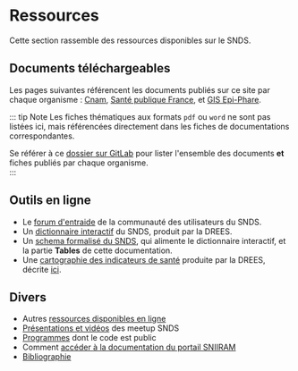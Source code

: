 # Ressources
<!-- SPDX-License-Identifier: MPL-2.0 -->

Cette section rassemble des ressources disponibles sur le SNDS.

## Documents téléchargeables

Les pages suivantes référencent les documents publiés sur ce site par chaque organisme : 
[Cnam](Cnam.md), 
[Santé publique France](Sante_publique_France.md),
et [GIS Epi-Phare](Epi-Phare.md).

::: tip Note
Les fiches thématiques aux formats `pdf` ou `word` ne sont pas listées ici, mais référencées directement dans les fiches de documentations correspondantes.

Se référer à ce [dossier sur GitLab](https://gitlab.com/healthdatahub/documentation-snds/tree/master/files) 
pour lister l'ensemble des documents **et** fiches publiés par chaque organisme.  
:::

## Outils en ligne

- Le [forum d'entraide](https://entraide.health-data-hub.fr) de la communauté des utilisateurs du SNDS.
- Un [dictionnaire interactif](https://drees.shinyapps.io/dico-snds/) du SNDS, produit par la DREES.
- Un [schema formalisé du SNDS](https://gitlab.com/healthdatahub/schema-snds), 
qui alimente le dictionnaire interactif, et la partie **Tables** de cette documentation.
- Une [cartographie des indicateurs de santé](http://dataviz.drees.solidarites-sante.gouv.fr/indicateurs_de_sante/) produite par la DREES,  décrite [ici](cartographie_indicateurs.md).

## Divers  

- Autres [ressources disponibles en ligne](internet.md)
- [Présentations et vidéos](meetup.md) des meetup SNDS
- [Programmes](programmes.md) dont le code est public
- Comment [accéder à la documentation du portail SNIIRAM](portail_sniiram.md)
- [Bibliographie](bibliographie.md)
